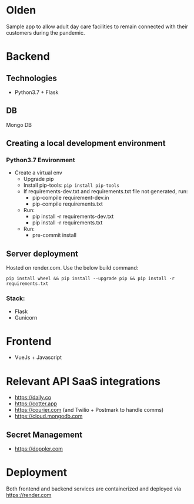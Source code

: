 # Olden

Sample app to allow adult day care facilities to remain connected with their customers during the pandemic.


# Backend

## Technologies
- Python3.7 + Flask

## DB
Mongo DB

## Creating a local development environment

### Python3.7 Environment
- Create a virtual env
  - Upgrade pip
  - Install pip-tools: `pip install pip-tools`
  - If requirements-dev.txt and requirements.txt file not generated, run:
    - pip-compile requirement-dev.in
    - pip-compile requirements.txt
  - Run:
    - pip install -r requirements-dev.txt
    - pip install -r requirements.txt
  - Run:
    - pre-commit install

## Server deployment

Hosted on render.com. Use the below build command:

`pip install wheel && pip install --upgrade pip && pip install -r requirements.txt`


### Stack:
- Flask
- Gunicorn

# Frontend

- VueJs + Javascript


# Relevant API SaaS integrations

- https://daily.co
- https://cotter.app
- https://courier.com (and Twilio + Postmark to handle comms)
- https://cloud.mongodb.com

## Secret Management
- https://doppler.com

# Deployment
Both frontend and backend services are containerized and deployed via https://render.com

